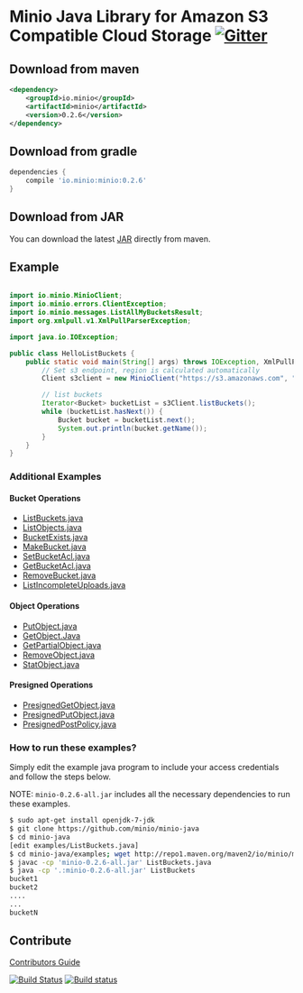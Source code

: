 # Minio Java Library for Amazon S3 Compatible Cloud Storage [![Gitter](https://badges.gitter.im/Join%20Chat.svg)](https://gitter.im/Minio/minio?utm_source=badge&utm_medium=badge&utm_campaign=pr-badge&utm_content=badge)

## Download from maven

```xml
<dependency>
    <groupId>io.minio</groupId>
    <artifactId>minio</artifactId>
    <version>0.2.6</version>
</dependency>
```

## Download from gradle

```gradle
dependencies {
    compile 'io.minio:minio:0.2.6'
}
```

## Download from JAR

You can download the latest [JAR](http://repo1.maven.org/maven2/io/minio/minio/0.2.6/) directly from maven.

## Example
```java

import io.minio.MinioClient;
import io.minio.errors.ClientException;
import io.minio.messages.ListAllMyBucketsResult;
import org.xmlpull.v1.XmlPullParserException;

import java.io.IOException;

public class HelloListBuckets {
    public static void main(String[] args) throws IOException, XmlPullParserException, ClientException {
        // Set s3 endpoint, region is calculated automatically
        Client s3client = new MinioClient("https://s3.amazonaws.com", "YOUR-ACCESSKEYID", "YOUR-SECRETACCESSKEY");

        // list buckets
        Iterator<Bucket> bucketList = s3Client.listBuckets();
        while (bucketList.hasNext()) {
            Bucket bucket = bucketList.next();
            System.out.println(bucket.getName());
        }
    }
}

```

### Additional Examples

#### Bucket Operations

* [ListBuckets.java](./examples/ListBuckets.java)
* [ListObjects.java](./examples/ListObjects.java)
* [BucketExists.java](./examples/BucketExists.java)
* [MakeBucket.java](./examples/MakeBucket.java)
* [SetBucketAcl.java](./examples/SetBucketAcl.java)
* [GetBucketAcl.java](./examples/GetBucketAcl.java)
* [RemoveBucket.java](./examples/RemoveBucket.java)
* [ListIncompleteUploads.java](./examples/ListIncompleteUploads.java)

#### Object Operations

* [PutObject.java](./examples/PutObject.java)
* [GetObject.Java](./examples/GetObject.java)
* [GetPartialObject.java](./examples/GetPartialObject.java)
* [RemoveObject.java](./examples/RemoveObject.java)
* [StatObject.java](./examples/StatObject.java)

#### Presigned Operations
* [PresignedGetObject.java](./examples/PresignedGetObject.java)
* [PresignedPutObject.java](./examples/PresignedPutObject.java)
* [PresignedPostPolicy.java](./examples/PresignedPostPolicy.java)

### How to run these examples?

Simply edit the example java program to include your access credentials and follow the steps below.

NOTE: `minio-0.2.6-all.jar` includes all the necessary dependencies to run these examples.

```bash
$ sudo apt-get install openjdk-7-jdk
$ git clone https://github.com/minio/minio-java
$ cd minio-java
[edit examples/ListBuckets.java]
$ cd minio-java/examples; wget http://repo1.maven.org/maven2/io/minio/minio/0.2.6/minio-0.2.6-all.jar;
$ javac -cp 'minio-0.2.6-all.jar' ListBuckets.java
$ java -cp '.:minio-0.2.6-all.jar' ListBuckets
bucket1
bucket2
....
...
bucketN
```

## Contribute

[Contributors Guide](./CONTRIBUTING.md)

[![Build Status](https://travis-ci.org/minio/minio-java.svg)](https://travis-ci.org/minio/minio-java)
[![Build status](https://ci.appveyor.com/api/projects/status/1d05e6nvxcelmrak?svg=true)](https://ci.appveyor.com/project/harshavardhana/minio-java)
